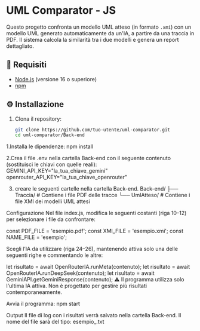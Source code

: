 # UML Comparator - JS

Questo progetto confronta un modello UML atteso (in formato `.xmi`) con un modello UML generato automaticamente da un'IA, a partire da una traccia in PDF. Il sistema calcola la similarità tra i due modelli e genera un report dettagliato.

## 🚀 Requisiti

- [Node.js](https://nodejs.org/) (versione 16 o superiore)
- [npm](https://www.npmjs.com/)

## ⚙️ Installazione

1. Clona il repository:

   ```bash
   git clone https://github.com/tuo-utente/uml-comparator.git
   cd uml-comparator/Back-end

1.Installa le dipendenze:
npm install

2.Crea il file .env nella cartella Back-end con il seguente contenuto (sostituisci le chiavi con quelle reali):
GEMINI_API_KEY="la_tua_chiave_gemini"
openrouter_API_KEY="la_tua_chiave_openrouter"

3. creare le seguenti cartelle nella cartella Back-end.
Back-end/
├── Traccia/         # Contiene i file PDF delle tracce
└── UmlAtteso/       # Contiene i file XMI dei modelli UML attesi

Configurazione
Nel file index.js, modifica le seguenti costanti (riga 10–12) per selezionare i file da confrontare:

const PDF_FILE = 'esempio.pdf';
const XMI_FILE = 'esempio.xmi';
const NAME_FILE = 'esempio';

Scegli l’IA da utilizzare (riga 24–26), mantenendo attiva solo una delle seguenti righe e commentando le altre:

let risultato = await OpenRouterIA.runMeta(contenuto);
let risultato = await OpenRouterIA.runDeepSeek(contenuto);
let  risultato = await GeminiAPI.getGeminiResponse(contenuto);
⚠️ Il programma utilizza solo l'ultima IA attiva. Non è progettato per gestire più risultati contemporaneamente.

Avvia il programma:
npm start

Output
Il file di log con i risultati verrà salvato nella cartella Back-end. Il nome del file sarà del tipo:
esempio_<data>.txt
